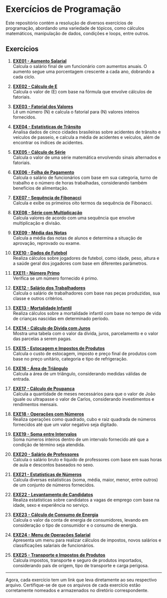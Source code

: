 
# Exercícios de Programação

Este repositório contém a resolução de diversos exercícios de programação, abordando uma variedade de tópicos, como cálculos matemáticos, manipulação de dados, condições e loops, entre outros.

## Exercícios

1. [**EXE01 - Aumento Salarial**](EXE01/src/br/edu/principal/Principal.java)  
   Calcula o salário final de um funcionário com aumentos anuais. O aumento segue uma porcentagem crescente a cada ano, dobrando a cada ciclo.

2. [**EXE02 - Cálculo de E**](EXE02/src/br/edu/principal/Principal.java)  
   Calcula o valor de \(E\) com base na fórmula que envolve cálculos de fatoriais.

3. [**EXE03 - Fatorial dos Valores**](EXE03/src/br/edu/principal/Principal.java)  
   Lê um número \(N\) e calcula o fatorial para \(N\) valores inteiros fornecidos.

4. [**EXE04 - Estatísticas de Trânsito**](EXE04/src/br/edu/principal/Principal.java)  
   Analisa dados de cinco cidades brasileiras sobre acidentes de trânsito e veículos de passeio, e calcula a média de acidentes e veículos, além de encontrar os índices de acidentes.

5. [**EXE05 - Cálculo de Série**](EXE05/src/br/edu/principal/Principal.java)  
   Calcula o valor de uma série matemática envolvendo sinais alternados e fatoriais.

6. [**EXE06 - Folha de Pagamento**](EXE06/src/br/edu/principal/Principal.java)  
   Calcula o salário de funcionários com base em sua categoria, turno de trabalho e o número de horas trabalhadas, considerando também benefícios de alimentação.

7. [**EXE07 - Sequência de Fibonacci**](EXE07/src/br/edu/principal/Principal.java)  
   Calcula e exibe os primeiros oito termos da sequência de Fibonacci.

8. [**EXE08 - Série com Multiplicação**](EXE08/src/br/edu/principal/Principal.java)  
   Calcula valores de acordo com uma sequência que envolve multiplicação e divisão.

9. [**EXE09 - Média das Notas**](EXE09/src/br/edu/principal/Principal.java)  
   Calcula a média das notas de alunos e determina a situação de aprovação, reprovado ou exame.

10. [**EXE10 - Dados de Futebol**](EXE10/src/br/edu/principal/Principal.java)  
    Realiza cálculos sobre jogadores de futebol, como idade, peso, altura e a saúde geral dos jogadores com base em diferentes parâmetros.

11. [**EXE11 - Número Primo**](EXE11/src/br/edu/principal/Principal.java)  
    Verifica se um número fornecido é primo.

12. [**EXE12 - Salário dos Trabalhadores**](EXE12/src/br/edu/principal/Principal.java)  
    Calcula o salário de trabalhadores com base nas peças produzidas, sua classe e outros critérios.

13. [**EXE13 - Mortalidade Infantil**](EXE13/src/br/edu/principal/Principal.java)  
    Realiza cálculos sobre a mortalidade infantil com base no tempo de vida de crianças nascidas em determinado período.

14. [**EXE14 - Cálculo de Dívida com Juros**](EXE14/src/br/edu/principal/Principal.java)  
    Mostra uma tabela com o valor da dívida, juros, parcelamento e o valor das parcelas a serem pagas.

15. [**EXE15 - Estocagem e Impostos de Produtos**](EXE15/src/br/edu/principal/Principal.java)  
    Calcula o custo de estocagem, imposto e preço final de produtos com base no preço unitário, categoria e tipo de refrigeração.

16. [**EXE16 - Área de Triângulo**](EXE16/src/br/edu/principal/Principal.java)  
    Calcula a área de um triângulo, considerando medidas válidas de entrada.

17. [**EXE17 - Cálculo de Poupança**](./EXE17/src/br/edu/principal/Principal.java)  
    Calcula a quantidade de meses necessários para que o valor de João iguale ou ultrapasse o valor de Carlos, considerando investimentos e rendimentos mensais.

18. [**EXE18 - Operações com Números**](./EXE18/src/br/edu/principal/Principal.java)  
    Realiza operações como quadrado, cubo e raiz quadrada de números fornecidos até que um valor negativo seja digitado.

19. [**EXE19 - Soma entre Intervalos**](./EXE19/src/br/edu/principal/Principal.java)  
    Soma números inteiros dentro de um intervalo fornecido até que a condição de término seja atendida.

20. [**EXE20 - Salário de Professores**](./EXE20/src/br/edu/principal/Principal.java)  
    Calcula o salário bruto e líquido de professores com base em suas horas de aula e descontos baseados no sexo.

21. [**EXE21 - Estatísticas de Números**](./EXE21/src/br/edu/principal/Principal.java)  
    Calcula diversas estatísticas (soma, média, maior, menor, entre outros) de um conjunto de números fornecidos.

22. [**EXE22 - Levantamento de Candidatos**](./EXE22/src/br/edu/principal/Principal.java)  
    Realiza estatísticas sobre candidatos a vagas de emprego com base na idade, sexo e experiência no serviço.

23. [**EXE23 - Cálculo de Consumo de Energia**](./EXE23/src/br/edu/principal/Principal.java)  
    Calcula o valor da conta de energia de consumidores, levando em consideração o tipo de consumidor e o consumo de energia.

24. [**EXE24 - Menu de Operações Salarial**](./EXE24/src/br/edu/principal/Principal.java)  
    Apresenta um menu para realizar cálculos de impostos, novos salários e classificações salariais de funcionários.

25. [**EXE25 - Transporte e Impostos de Produtos**](./EXE25/src/br/edu/principal/Principal.java)  
    Calcula impostos, transporte e seguro de produtos importados, considerando país de origem, tipo de transporte e carga perigosa.


---

Agora, cada exercício tem um link que leva diretamente ao seu respectivo arquivo. Certifique-se de que os arquivos de cada exercício estão corretamente nomeados e armazenados no diretório correspondente.
